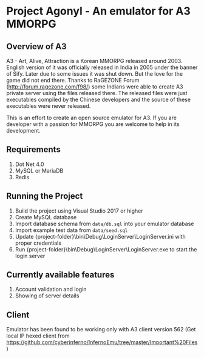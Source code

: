 Project Agonyl - An emulator for A3 MMORPG
==========================================

Overview of A3
---------------
A3 - Art, Alive, Attraction is a Korean MMORPG released around 2003. English version of it was officially released in India in 2005 under the banner of Sify. Later due to some issues it was shut down. But the love for the game did not end there. Thanks to RaGEZONE Forum (http://forum.ragezone.com/f98/) some Indians were able to create A3 private server using the files released there. The released files were just executables compiled by the Chinese developers and the source of these executables were never released.

This is an effort to create an open source emulator for A3. If you are developer with a passion for MMORPG you are welcome to help in its development.

Requirements
------------
1. Dot Net 4.0
2. MySQL or MariaDB
3. Redis

Running the Project
-------------------
1. Build the project using Visual Studio 2017 or higher
2. Create MySQL database
3. Import database schema from ``data/db.sql`` into your emulator database
4. Import example test data from ``data/seed.sql``
5. Update {project-folder}\bin\Debug\LoginServer\LoginServer.ini with proper credentials
8. Run {project-folder}\bin\Debug\LoginServer\LoginServer.exe to start the login server

Currently available features
----------------------------
1. Account validation and login
2. Showing of server details

Client
------
Emulator has been found to be working only with A3 client version 562 (Get local IP hexed client from https://github.com/cyberinferno/InfernoEmu/tree/master/Important%20Files)
